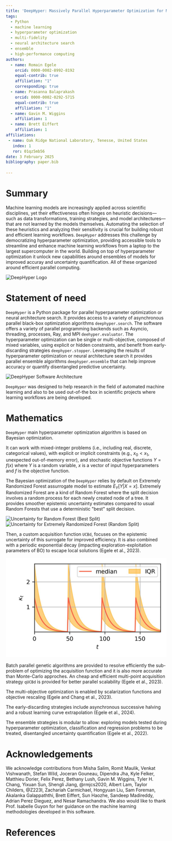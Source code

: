 ```yaml
---
title: 'DeepHyper: Massively Parallel Hyperparameter Optimization for Machine Learning'
tags:
  - Python
  - machine learning
  - hyperparameter optimization
  - multi-fidelity
  - neural architecture search
  - ensemble
  - high-performance computing
authors:
  - name: Romain Egele
    orcid: 0000-0002-8992-8192
    equal-contrib: true
    affiliation: "1"
    corresponding: true
  - name: Prasanna Balaprakash
    orcid: 0000-0002-0292-5715
    equal-contrib: true
    affiliation: "1"
  - name: Gavin M. Wiggins
    affiliation: 1
  - name: Brett Eiffert
    affiliation: 1
affiliations:
 - name: Oak Ridge National Laboratory, Tenesse, United States
   index: 1
   ror: 01qz5mb56
date: 3 February 2025
bibliography: paper.bib

---
```


# Summary

Machine learning models are increasingly applied across scientific disciplines, yet their effectiveness often hinges on heuristic decisions—such as data transformations, training strategies, and model architectures—that are not learned by the models themselves. Automating the selection of these heuristics and analyzing their sensitivity is crucial for building robust and efficient learning workflows. `DeepHyper` addresses this challenge by democratizing hyperparameter optimization, providing accessible tools to streamline and enhance machine learning workflows from a laptop to the largest supercomputer in the world. Building on top of hyperparameter optimization it unlock new capabilities around ensembles of models for improved accuray and uncertainty quantification. All of these organized around efficient parallel computing.

![DeepHyper Logo](figures/logo-deephyper-nobg.png)

# Statement of need

`DeepHyper` is a Python package for parallel hyperparameter optimization or neural architecture search. It provides
access to a variety of asynchronous parallel black-box optimization algorithms `deephyper.search`. The 
software offers a variety of parallel programming backends such as Asyncio, threading, processes, Ray, and MPI `deehyper.evaluator`. The hyperparameter optimization can be single or multi-objective, composed of mixed variables,
using explicit or hidden constraints, and benefit from early-discarding strategies `deephyper.stopper`. Leveraging the results of hyperparameter optimization or neural architecture search it provides parallel ensemble algorithms `deephyper.ensemble` that can help improve accuracy or quantify disentangled predictive uncertainty.

![DeepHyper Software Architecture](figures/deephyper-architecture.png)

`DeepHyper` was designed to help research in the field of automated machine learning and also to be used out-of-the box
in scientific projects where learning workflows are being developed.

# Mathematics

`DeepHyper` main hyperparameter optimization algorithm is based on Bayesian optimization.

It can work with mixed-integer problems (i.e., including real, discrete, categorical values), with explicit or implicit constraints (e.g., $x_0 < x_1$, unexpected out-of-memory error), and stochastic objective functions $Y = f(x)$ where $Y$ is a random variable, $x$ is a vector of input hyperparameters and $f$ is the objective function.

The Bayesian optimization of the `DeepHyper` relies by default on Extremely Randomized Forest assurrogate model to estimate $E_Y[Y|X=x]$.
Extremely Randomized Forest are a kind of Random Forest where the split decision involves a random process for each newly created node of a tree.
It provides smoother epistemic uncertainty estimates compared to usual Random Forests that use a deterministic "best" split decision.

![Uncertainty for Random Forest (Best Split)](figures/random_forest_best_split.png)
![Uncertainty for Extremely Randomized Forest (Random Split)](figures/random_forest_random_split.png)

Then, a custom acquisition function `UCBd`, focuses on the epistemic uncertainty of this surrogate for improved efficiency.
It is also combined with a periodic exponential decay (impacting exploration-exploitation parameters of BO) to escape local solutions (Egele et al., 2023).

![Periodic Exponential Decay for Bayesian Optimization](figures/example-exp-decay.jpg)

Batch parallel genetic algorithms are provided to resolve efficiently the sub-problem of optimizing the acquisition function and it is also more accurate than Monte-Carlo approches.
An cheap and efficient multi-point acquisition strategy `qUCBd` is provided for better parallel scalability (Egele et al., 2023).

The multi-objective optimization is enabled by scalarization functions and objective rescaling (Egele and Chang et al., 2023).

The early-discarding strategies include asynchronous successive halving and a robust learning curve extrapolation (Egele et al., 2024).

The ensemble strategies is modular to allow: exploring models tested during hyperparameter optimization, classification and regression problems to be treated, disentangled uncertainty quantification (Egele et al., 2022).

# Acknowledgements

We acknowledge contributions from Misha Salim, Romit Maulik, Venkat Vishwanath, Stefan Wild, Joceran Gouneau, Dipendra Jha, Kyle Felker, Matthieu Dorier, Felix Perez, Bethany Lush, Gavin M. Wiggins, Tyler H. Chang, Yixuan Sun, Shengli Jiang, @rmjcs2020, Albert Lam, Taylor Childers, @Z223I, Zachariah Carmichael, Hongyuan Liu, Sam Foreman, Akalanka Galappaththi, Brett Eiffert, Sun Haozhe, Sandeep Madireddy, Adrian Perez Dieguez, and Nesar Ramachandra. 
We also would like to thank Prof. Isabelle Guyon for her guidance on the machine learning methodologies developed in this software.

# References